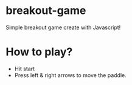# breakout-game

Simple breakout game create with Javascript! 

# How to play?

* Hit start
* Press left & right arrows to move the paddle.

